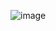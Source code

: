 ![image](https://user-images.githubusercontent.com/32924675/172051696-87d783b7-99ca-4de7-bb20-137034085ea7.png)

